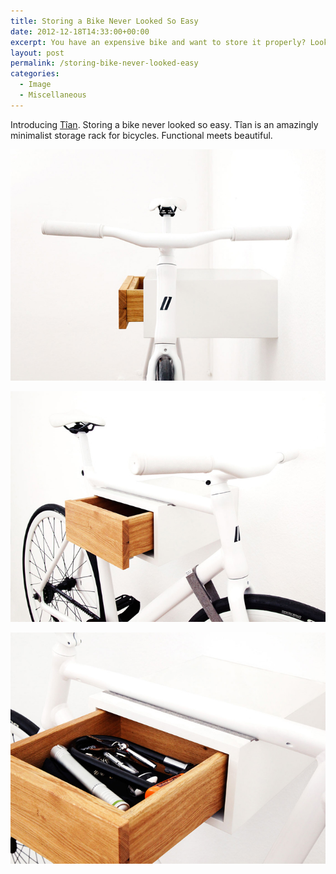 ```yaml
---
title: Storing a Bike Never Looked So Easy
date: 2012-12-18T14:33:00+00:00
excerpt: You have an expensive bike and want to store it properly? Look no further.
layout: post
permalink: /storing-bike-never-looked-easy
categories:
  - Image
  - Miscellaneous
---
```

Introducing [Tîan](https://mikili.de/products/tian/tian-weiss-eiche/ "tian"). Storing a bike never looked so easy. Tîan is an amazingly minimalist storage rack for bicycles. Functional meets beautiful.

![Tian rack with bike front view](/images/2012/Tian-Front.jpg)

![Tian rack with bike side view](/images/2012/Tian-Side.jpg)

![Tian rack drawer](/images/2012/Tian-Drawer.jpg)